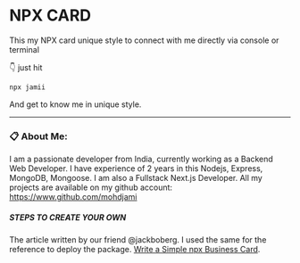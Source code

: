 # NPX CARD

This my NPX card unique style to connect with me directly via console or terminal

👇 just hit

```bash
npx jamii
```

And get to know me in unique style.

<hr/>

### 📋 About Me:

I am a passionate developer from India, currently working as a Backend Web Developer. I have experience of 2 years in this Nodejs, Express, MongoDB, Mongoose.
I am also a Fullstack Next.js Developer.
All my projects are available on my github account: https://www.github.com/mohdjami

##### STEPS TO CREATE YOUR OWN

The article written by our friend @jackboberg. I used the same for the reference to deploy the package.
[Write a Simple npx Business Card](https://studioelsa.se/blog/open-source-oss-npx-business-card).

